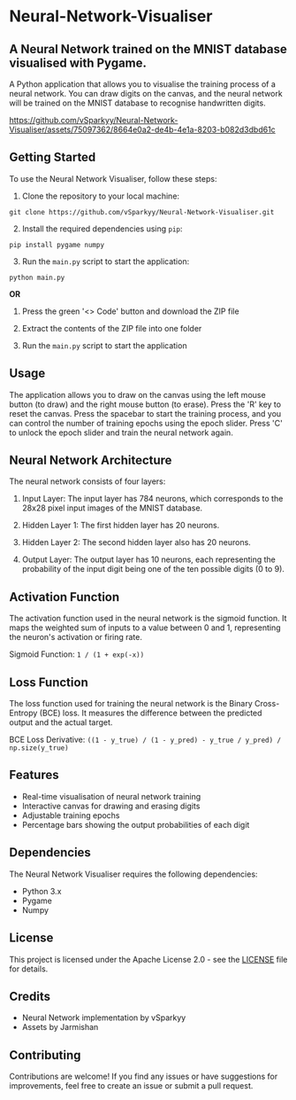 # Neural-Network-Visualiser
## A Neural Network trained on the MNIST database visualised with Pygame.

A Python application that allows you to visualise the training process of a neural network. You can draw digits on the canvas, and the neural network will be trained on the MNIST database to recognise handwritten digits.

https://github.com/vSparkyy/Neural-Network-Visualiser/assets/75097362/8664e0a2-de4b-4e1a-8203-b082d3dbd61c

## Getting Started

To use the Neural Network Visualiser, follow these steps:

1. Clone the repository to your local machine:

```git clone https://github.com/vSparkyy/Neural-Network-Visualiser.git```

2. Install the required dependencies using `pip`:

```pip install pygame numpy```

3. Run the `main.py` script to start the application:

```python main.py```

**OR**

1. Press the green '<> Code' button and download the ZIP file

2. Extract the contents of the ZIP file into one folder

3. Run the `main.py` script to start the application

## Usage

The application allows you to draw on the canvas using the left mouse button (to draw) and the right mouse button (to erase). Press the 'R' key to reset the canvas. Press the spacebar to start the training process, and you can control the number of training epochs using the epoch slider. Press 'C' to unlock the epoch slider and train the neural network again.

## Neural Network Architecture

The neural network consists of four layers:

1. Input Layer: The input layer has 784 neurons, which corresponds to the 28x28 pixel input images of the MNIST database.

2. Hidden Layer 1: The first hidden layer has 20 neurons.

3. Hidden Layer 2: The second hidden layer also has 20 neurons.

4. Output Layer: The output layer has 10 neurons, each representing the probability of the input digit being one of the ten possible digits (0 to 9).

## Activation Function

The activation function used in the neural network is the sigmoid function. It maps the weighted sum of inputs to a value between 0 and 1, representing the neuron's activation or firing rate.

Sigmoid Function: `1 / (1 + exp(-x))`

## Loss Function

The loss function used for training the neural network is the Binary Cross-Entropy (BCE) loss. It measures the difference between the predicted output and the actual target.

BCE Loss Derivative: `((1 - y_true) / (1 - y_pred) - y_true / y_pred) / np.size(y_true)`

## Features

- Real-time visualisation of neural network training
- Interactive canvas for drawing and erasing digits
- Adjustable training epochs
- Percentage bars showing the output probabilities of each digit

## Dependencies

The Neural Network Visualiser requires the following dependencies:

- Python 3.x
- Pygame
- Numpy

## License

This project is licensed under the Apache License 2.0 - see the [LICENSE](LICENSE) file for details.

## Credits

- Neural Network implementation by vSparkyy
- Assets by Jarmishan

## Contributing

Contributions are welcome! If you find any issues or have suggestions for improvements, feel free to create an issue or submit a pull request.
